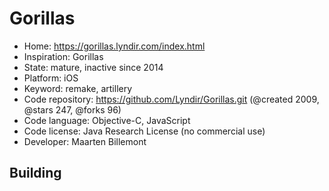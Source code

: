 # Gorillas

- Home: https://gorillas.lyndir.com/index.html
- Inspiration: Gorillas
- State: mature, inactive since 2014
- Platform: iOS
- Keyword: remake, artillery
- Code repository: https://github.com/Lyndir/Gorillas.git (@created 2009, @stars 247, @forks 96)
- Code language: Objective-C, JavaScript
- Code license: Java Research License (no commercial use)
- Developer: Maarten Billemont

## Building
